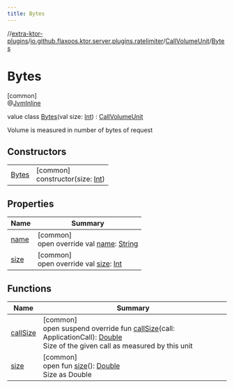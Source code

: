 ```yaml
---
title: Bytes
---
```

//[extra-ktor-plugins](../../../../index.md)/[io.github.flaxoos.ktor.server.plugins.ratelimiter](../../index.md)/[CallVolumeUnit](../index.md)/[Bytes](index.md)



# Bytes



[common]\
@[JvmInline](https://kotlinlang.org/api/latest/jvm/stdlib/kotlin.jvm/-jvm-inline/index.md)



value class [Bytes](index.md)(val size: [Int](https://kotlinlang.org/api/latest/jvm/stdlib/kotlin/-int/index.md)) : [CallVolumeUnit](../index.md)

Volume is measured in number of bytes of request



## Constructors


| | |
|---|---|
| [Bytes](-bytes.md) | [common]<br>constructor(size: [Int](https://kotlinlang.org/api/latest/jvm/stdlib/kotlin/-int/index.md)) |


## Properties


| Name | Summary |
|---|---|
| [name](name.md) | [common]<br>open override val [name](name.md): [String](https://kotlinlang.org/api/latest/jvm/stdlib/kotlin/-string/index.md) |
| [size](size.md) | [common]<br>open override val [size](size.md): [Int](https://kotlinlang.org/api/latest/jvm/stdlib/kotlin/-int/index.md) |


## Functions


| Name | Summary |
|---|---|
| [callSize](call-size.md) | [common]<br>open suspend override fun [callSize](call-size.md)(call: ApplicationCall): [Double](https://kotlinlang.org/api/latest/jvm/stdlib/kotlin/-double/index.md)<br>Size of the given call as measured by this unit |
| [size](../size.md) | [common]<br>open fun [size](../size.md)(): [Double](https://kotlinlang.org/api/latest/jvm/stdlib/kotlin/-double/index.md)<br>Size as Double |

